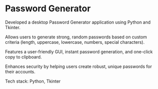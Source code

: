 # Password Generator

Developed a desktop Password Generator application using Python and Tkinter.

Allows users to generate strong, random passwords based on custom criteria (length, uppercase, lowercase, numbers, special characters).

Features a user-friendly GUI, instant password generation, and one-click copy to clipboard.

Enhances security by helping users create robust, unique passwords for their accounts.

Tech stack: Python, Tkinter
